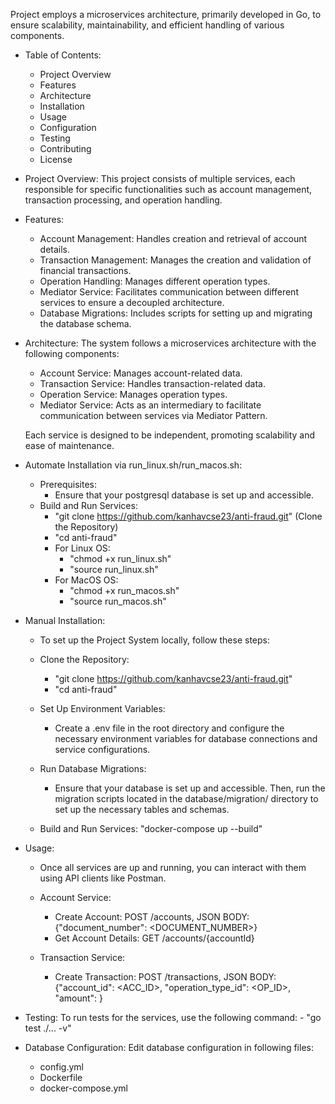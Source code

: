 Project employs a microservices architecture, primarily developed in Go, to ensure scalability, maintainability, and efficient handling of various components.

- Table of Contents:
    - Project Overview
    - Features
    - Architecture
    - Installation
    - Usage
    - Configuration
    - Testing
    - Contributing
    - License


- Project Overview:
    This project consists of multiple services, each responsible for specific functionalities such as account management, transaction processing, and operation handling.

- Features:
    - Account Management: Handles creation and retrieval of account details.
    - Transaction Management: Manages the creation and validation of financial transactions.
    - Operation Handling: Manages different operation types.
    - Mediator Service: Facilitates communication between different services to ensure a decoupled architecture.
    - Database Migrations: Includes scripts for setting up and migrating the database schema.

- Architecture:
    The system follows a microservices architecture with the following components:

    - Account Service: Manages account-related data.
    - Transaction Service: Handles transaction-related data.
    - Operation Service: Manages operation types.
    - Mediator Service: Acts as an intermediary to facilitate communication between services via Mediator Pattern.

    Each service is designed to be independent, promoting scalability and ease of maintenance.


- Automate Installation via run_linux.sh/run_macos.sh:
    - Prerequisites:
        - Ensure that your postgresql database is set up and accessible.
    - Build and Run Services:
        - "git clone https://github.com/kanhavcse23/anti-fraud.git" (Clone the Repository)
        - "cd anti-fraud"
        - For Linux OS:
            - "chmod +x run_linux.sh"
            - "source run_linux.sh"
        - For MacOS OS:
            - "chmod +x run_macos.sh"
            - "source run_macos.sh"

- Manual Installation:
    - To set up the Project System locally, follow these steps:

    - Clone the Repository:
        - "git clone https://github.com/kanhavcse23/anti-fraud.git"
        - "cd anti-fraud"

    - Set Up Environment Variables:
        - Create a .env file in the root directory and configure the necessary environment variables for database connections and service configurations.

    - Run Database Migrations:
        - Ensure that your database is set up and accessible. Then, run the migration scripts located in the database/migration/ directory to set up the necessary tables and schemas.

    - Build and Run Services:
        "docker-compose up --build"

- Usage:
    - Once all services are up and running, you can interact with them using API clients like Postman.

    - Account Service:
        - Create Account: POST /accounts, JSON BODY: {"document_number": <DOCUMENT_NUMBER>}
        - Get Account Details: GET /accounts/{accountId}

    - Transaction Service:
        - Create Transaction: POST /transactions, JSON BODY: {"account_id": <ACC_ID>, "operation_type_id": <OP_ID>, "amount": <AMOUNT>}

- Testing:
    To run tests for the services, use the following command:
        - "go test ./... -v"

- Database Configuration:
    Edit database configuration in following files:
    - config.yml
    - Dockerfile
    - docker-compose.yml